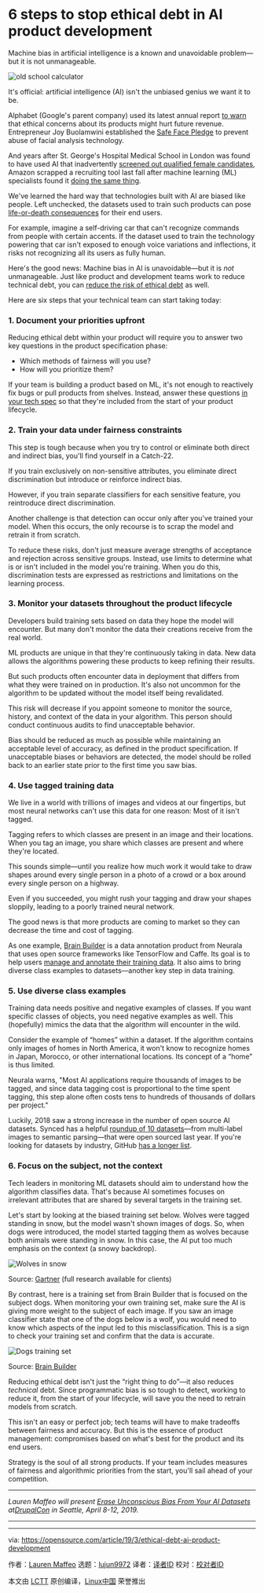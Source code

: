 [#]: collector: (lujun9972)
[#]: translator: ( )
[#]: reviewer: ( )
[#]: publisher: ( )
[#]: url: ( )
[#]: subject: (6 steps to stop ethical debt in AI product development)
[#]: via: (https://opensource.com/article/19/3/ethical-debt-ai-product-development)
[#]: author: (Lauren Maffeo https://opensource.com/users/lmaffeo)

6 steps to stop ethical debt in AI product development
======

Machine bias in artificial intelligence is a known and unavoidable problem—but it is not unmanageable.

![old school calculator][1]

It's official: artificial intelligence (AI) isn't the unbiased genius we want it to be.

Alphabet (Google's parent company) used its latest annual report [to warn][2] that ethical concerns about its products might hurt future revenue. Entrepreneur Joy Buolamwini established the [Safe Face Pledge][3] to prevent abuse of facial analysis technology.

And years after St. George's Hospital Medical School in London was found to have used AI that inadvertently [screened out qualified female candidates][4], Amazon scrapped a recruiting tool last fall after machine learning (ML) specialists found it [doing the same thing][5].

We've learned the hard way that technologies built with AI are biased like people. Left unchecked, the datasets used to train such products can pose [life-or-death consequences][6] for their end users.

For example, imagine a self-driving car that can't recognize commands from people with certain accents. If the dataset used to train the technology powering that car isn't exposed to enough voice variations and inflections, it risks not recognizing all its users as fully human.

Here's the good news: Machine bias in AI is unavoidable—but it is _not_ unmanageable. Just like product and development teams work to reduce technical debt, you can [reduce the risk of ethical debt][7] as well.

Here are six steps that your technical team can start taking today:

### 1\. Document your priorities upfront

Reducing ethical debt within your product will require you to answer two key questions in the product specification phase:

  * Which methods of fairness will you use?
  * How will you prioritize them?



If your team is building a product based on ML, it's not enough to reactively fix bugs or pull products from shelves. Instead, answer these questions [in your tech spec][8] so that they're included from the start of your product lifecycle.

### 2\. Train your data under fairness constraints

This step is tough because when you try to control or eliminate both direct and indirect bias, you'll find yourself in a Catch-22.

If you train exclusively on non-sensitive attributes, you eliminate direct discrimination but introduce or reinforce indirect bias.

However, if you train separate classifiers for each sensitive feature, you reintroduce direct discrimination.

Another challenge is that detection can occur only after you've trained your model. When this occurs, the only recourse is to scrap the model and retrain it from scratch.

To reduce these risks, don't just measure average strengths of acceptance and rejection across sensitive groups. Instead, use limits to determine what is or isn't included in the model you're training. When you do this, discrimination tests are expressed as restrictions and limitations on the learning process.

### 3\. Monitor your datasets throughout the product lifecycle

Developers build training sets based on data they hope the model will encounter. But many don't monitor the data their creations receive from the real world.

ML products are unique in that they're continuously taking in data. New data allows the algorithms powering these products to keep refining their results.

But such products often encounter data in deployment that differs from what they were trained on in production. It's also not uncommon for the algorithm to be updated without the model itself being revalidated.

This risk will decrease if you appoint someone to monitor the source, history, and context of the data in your algorithm. This person should conduct continuous audits to find unacceptable behavior.

Bias should be reduced as much as possible while maintaining an acceptable level of accuracy, as defined in the product specification. If unacceptable biases or behaviors are detected, the model should be rolled back to an earlier state prior to the first time you saw bias.

### 4\. Use tagged training data

We live in a world with trillions of images and videos at our fingertips, but most neural networks can't use this data for one reason: Most of it isn't tagged.

Tagging refers to which classes are present in an image and their locations. When you tag an image, you share which classes are present and where they're located.

This sounds simple—until you realize how much work it would take to draw shapes around every single person in a photo of a crowd or a box around every single person on a highway.

Even if you succeeded, you might rush your tagging and draw your shapes sloppily, leading to a poorly trained neural network.

The good news is that more products are coming to market so they can decrease the time and cost of tagging.

As one example, [Brain Builder][9] is a data annotation product from Neurala that uses open source frameworks like TensorFlow and Caffe. Its goal is to help users [manage and annotate their training data][10]. It also aims to bring diverse class examples to datasets—another key step in data training.

### 5\. Use diverse class examples

Training data needs positive and negative examples of classes. If you want specific classes of objects, you need negative examples as well. This (hopefully) mimics the data that the algorithm will encounter in the wild.

Consider the example of “homes” within a dataset. If the algorithm contains only images of homes in North America, it won't know to recognize homes in Japan, Morocco, or other international locations. Its concept of a “home” is thus limited.

Neurala warns, "Most AI applications require thousands of images to be tagged, and since data tagging cost is proportional to the time spent tagging, this step alone often costs tens to hundreds of thousands of dollars per project."

Luckily, 2018 saw a strong increase in the number of open source AI datasets. Synced has a helpful [roundup of 10 datasets][11]—from multi-label images to semantic parsing—that were open sourced last year. If you're looking for datasets by industry, GitHub [has a longer list][12].

### 6\. Focus on the subject, not the context

Tech leaders in monitoring ML datasets should aim to understand how the algorithm classifies data. That's because AI sometimes focuses on irrelevant attributes that are shared by several targets in the training set.

Let's start by looking at the biased training set below. Wolves were tagged standing in snow, but the model wasn't shown images of dogs. So, when dogs were introduced, the model started tagging them as wolves because both animals were standing in snow. In this case, the AI put too much emphasis on the context (a snowy backdrop).

![Wolves in snow][13]

Source: [Gartner][14] (full research available for clients)

By contrast, here is a training set from Brain Builder that is focused on the subject dogs. When monitoring your own training set, make sure the AI is giving more weight to the subject of each image. If you saw an image classifier state that one of the dogs below is a wolf, you would need to know which aspects of the input led to this misclassification. This is a sign to check your training set and confirm that the data is accurate.

![Dogs training set][15]

Source: [Brain Builder][16]

Reducing ethical debt isn't just the “right thing to do”—it also reduces _technical_ debt. Since programmatic bias is so tough to detect, working to reduce it, from the start of your lifecycle, will save you the need to retrain models from scratch.

This isn't an easy or perfect job; tech teams will have to make tradeoffs between fairness and accuracy. But this is the essence of product management: compromises based on what's best for the product and its end users.

Strategy is the soul of all strong products. If your team includes measures of fairness and algorithmic priorities from the start, you'll sail ahead of your competition.

* * *

_Lauren Maffeo will present_ [_Erase Unconscious Bias From Your AI Datasets_][17] _at[DrupalCon][18] in Seattle, April 8-12, 2019._

* * *

--------------------------------------------------------------------------------

via: https://opensource.com/article/19/3/ethical-debt-ai-product-development

作者：[Lauren Maffeo][a]
选题：[lujun9972][b]
译者：[译者ID](https://github.com/译者ID)
校对：[校对者ID](https://github.com/校对者ID)

本文由 [LCTT](https://github.com/LCTT/TranslateProject) 原创编译，[Linux中国](https://linux.cn/) 荣誉推出

[a]: https://opensource.com/users/lmaffeo
[b]: https://github.com/lujun9972
[1]: https://opensource.com/sites/default/files/styles/image-full-size/public/lead-images/math_money_financial_calculator_colors.jpg?itok=_yEVTST1 (old school calculator)
[2]: https://www.yahoo.com/news/google-warns-rise-ai-may-181710642.html?soc_src=mail&soc_trk=ma
[3]: https://www.safefacepledge.org/
[4]: https://futurism.com/ai-bias-black-box
[5]: https://uk.reuters.com/article/us-amazon-com-jobs-automation-insight/amazon-scraps-secret-ai-recruiting-tool-that-showed-bias-against-women-idUKKCN1MK08G
[6]: https://opensource.com/article/18/10/open-source-classifiers-ai-algorithms
[7]: https://thenewstack.io/tech-ethics-new-years-resolution-dont-build-software-you-will-regret/
[8]: https://eng.lyft.com/awesome-tech-specs-86eea8e45bb9
[9]: https://www.neurala.com/tech
[10]: https://www.roboticsbusinessreview.com/ai/brain-builder-neurala-video-annotation/
[11]: https://medium.com/syncedreview/2018-in-review-10-open-sourced-ai-datasets-696b3b49801f
[12]: https://github.com/awesomedata/awesome-public-datasets
[13]: https://opensource.com/sites/default/files/uploads/wolves_in_snow.png (Wolves in snow)
[14]: https://www.gartner.com/doc/3889586/control-bias-eliminate-blind-spots
[15]: https://opensource.com/sites/default/files/uploads/ai_ml_canine_recognition.png (Dogs training set)
[16]: https://www.neurala.com/
[17]: https://events.drupal.org/seattle2019/sessions/erase-unconscious-bias-your-ai-datasets
[18]: https://events.drupal.org/seattle2019
